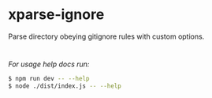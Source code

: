 # xparse-ignore

Parse directory obeying gitignore rules with custom options.

#

_For usage help docs run:_

```bash
$ npm run dev -- --help
$ node ./dist/index.js -- --help
```